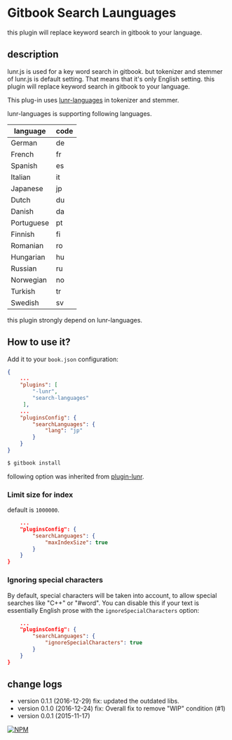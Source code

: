 # Gitbook Search Launguages

this plugin will replace keyword search in gitbook to your language.

## description

lunr.js is used for a key word search in gitbook.
but tokenizer and stemmer of lunr.js is default setting.
That means that it's only English setting.
this plugin will replace keyword search in gitbook to your language.

This plug-in uses [lunr-languages](https://github.com/MihaiValentin/lunr-languages) in tokenizer and stemmer.

lunr-languages is supporting following languages.

| language | code |
| --- | --- |
| German | de |
| French | fr |
| Spanish | es |
| Italian | it |
| Japanese | jp |
| Dutch | du |
| Danish | da |
| Portuguese | pt |
| Finnish | fi |
| Romanian | ro |
| Hungarian | hu |
| Russian | ru |
| Norwegian | no |
| Turkish | tr |
| Swedish | sv |

this plugin strongly depend on lunr-languages.

## How to use it?

Add it to your `book.json` configuration:

```json
{
	...
    "plugins": [
        "-lunr",
        "search-languages"
     ],
	...
    "pluginsConfig": {
        "searchLanguages": {
            "lang": "jp"
        }
    }
}
```

```bash
$ gitbook install
```

following option was inherited from [plugin-lunr](https://github.com/GitbookIO/plugin-lunr).

### Limit size for index

default is `1000000`.

```json
    ...
    "pluginsConfig": {
        "searchLanguages": {
            "maxIndexSize": true
        }
    }
}
```

### Ignoring special characters

By default, special characters will be taken into account, to allow special searches like "C++" or "#word".
You can disable this if your text is essentially English prose with the `ignoreSpecialCharacters` option:

```json
    ...
    "pluginsConfig": {
        "searchLanguages": {
            "ignoreSpecialCharacters": true
        }
    }
}
```

## change logs

* version 0.1.1 (2016-12-29)
  fix: updated the outdated libs.
* version 0.1.0 (2016-12-24)
  fix: Overall fix to remove "WIP" condition (#1)
* version 0.0.1 (2015-11-17)

[![NPM](https://nodei.co/npm/gitbook-plugin-search-languages.png?downloads=true&downloadRank=true&stars=true)](https://nodei.co/npm/gitbook-plugin-search-languages/)
